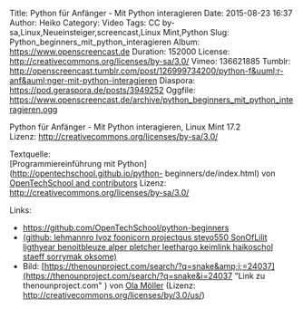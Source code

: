 Title: Python für Anfänger - Mit Python interagieren
Date: 2015-08-23 16:37
Author: Heiko
Category: Video
Tags: CC by-sa,Linux,Neueinsteiger,screencast,Linux Mint,Python
Slug: Python_beginners_mit_python_interagieren
Album: https://www.openscreencast.de
Duration: 152000
License: http://creativecommons.org/licenses/by-sa/3.0/
Vimeo: 136621885
Tumblr: http://openscreencast.tumblr.com/post/126999734200/python-f&uuml;r-anf&auml;nger-mit-python-interagieren
Diaspora: https://pod.geraspora.de/posts/3949252
Oggfile: https://www.openscreencast.de/archive/python_beginners_mit_python_interagieren.ogg

Python für Anfänger - Mit Python interagieren, Linux Mint 17.2  
Lizenz: <http://creativecommons.org/licenses/by-sa/3.0/>  
  
Textquelle:  
[Programmiereinführung mit Python](http://opentechschool.github.io/python-
beginners/de/index.html) von [OpenTechSchool and
contributors](http://www.opentechschool.org/) Lizenz:
http://creativecommons.org/licenses/by-sa/3.0/

Links:

  * <https://github.com/OpenTechSchool/python-beginners>
  * [(github: lehmannro Ivoz foonicorn projectgus stevo550 SonOfLilit ligthyear benoitbleuze alper pletcher leethargo keimlink haikoschol staeff sorrymak oksome)](https://github.com/OpenTechSchool/python-beginners/graphs/contributors "Link zu github.com" )
  * Bild: [https://thenounproject.com/search/?q=snake&amp;i;=24037](https://thenounproject.com/search/?q=snake&i=24037 "Link zu thenounproject.com" ) von [Ola Möller](https://thenounproject.com/olamoller "Link zu thenounproject.com" ) (Lizenz: http://creativecommons.org/licenses/by/3.0/us/)

